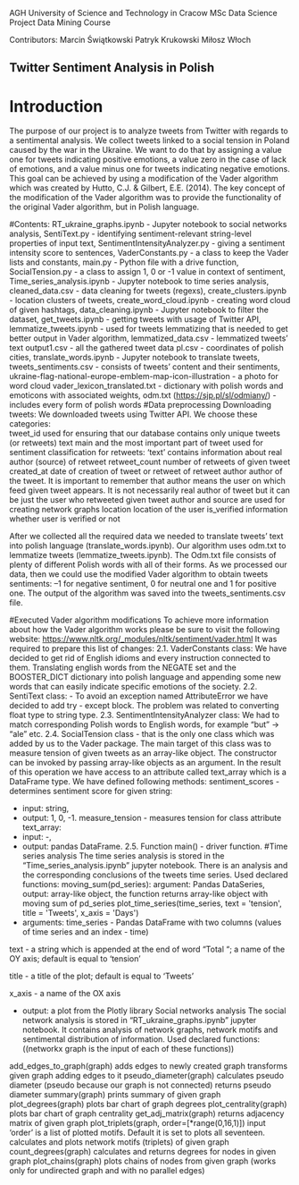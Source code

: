 AGH University of Science and Technology in Cracow
MSc Data Science Project
Data Mining Course

Contributors:
Marcin Świątkowski
Patryk Krukowski
Miłosz Włoch

## Twitter Sentiment Analysis in Polish 
# Introduction
The purpose of our project is to analyze tweets from Twitter with regards to a sentimental analysis. We collect tweets linked to a social tension in Poland caused by the war in the Ukraine. We want to do that by assigning a value one for tweets indicating positive emotions, a value zero in the case of lack of emotions, and a value minus one for tweets indicating negative emotions. This goal can be achieved by using a modification of the Vader algorithm which was created by Hutto, C.J. & Gilbert, E.E. (2014). The key concept of the modification of the Vader algorithm was to provide the functionality of the original Vader algorithm, but in Polish language.

#Contents:
RT_ukraine_graphs.ipynb - Jupyter notebook to social networks analysis,
SentiText.py - identifying sentiment-relevant string-level properties of input text,
SentimentIntensityAnalyzer.py - giving a sentiment intensity score to sentences,
VaderConstants.py - a class to keep the Vader lists and constants,
main.py - Python file with a drive function,
SocialTension.py - a class to assign 1, 0 or -1 value in context of sentiment,
Time_series_analysis.ipynb - Jupyter notebook to time series analysis,
cleaned_data.csv - data cleaning for tweets (regexs),
create_clusters.ipynb - location clusters of tweets,
create_word_cloud.ipynb - creating word cloud of given hashtags,
data_cleaning.ipynb - Jupyter notebook to filter the dataset,
get_tweets.ipynb - getting tweets with usage of Twitter API,
lemmatize_tweets.ipynb - used for tweets lemmatizing that is needed to get better output in Vader algorithm,
lemmatized_data.csv - lemmatized tweets’ text
output1.csv - all the gathered tweet data
pl.csv - coordinates of polish cities,
translate_words.ipynb - Jupyter notebook to translate tweets,
tweets_sentiments.csv - consists of tweets’ content and their sentiments,
ukraine-flag-national-europe-emblem-map-icon-illustration - a photo for word cloud
vader_lexicon_translated.txt - dictionary with polish words and emoticons with associated weights, 
odm.txt (https://sjp.pl/sl/odmiany/) - includes every form of polish words
#Data preprocessing
Downloading tweets:
We downloaded tweets using Twitter API. We choose these categories:  
tweet_id
used for ensuring that our database contains only unique tweets (or retweets)
text
main and the most important part of tweet
used for sentiment classification
for retweets: ‘text’ contains information about real author (source) of retweet
retweet_count
number of retweets of given tweet
created_at
date of creation of tweet or retweet of retweet
author
author of the tweet. It is important to remember that author means the user on which feed given tweet appears. It is not necessarily real author of tweet but it can be just the user who retweeted given tweet
author and source are used for creating network graphs
location
location of the user
is_verified
information whether user is verified or not

After we collected all the required data we needed to translate tweets’ text into polish language (translate_words.ipynb). Our algorithm uses odm.txt to lemmatize tweets (lemmatize_tweets.ipynb). The Odm.txt file consists of plenty of different Polish words with all of their forms. As we processed our data, then we could use the modified Vader algorithm to obtain tweets sentiments: –1 for negative sentiment, 0 for neutral one and 1 for positive one. The output of the algorithm was saved into the tweets_sentiments.csv file. 

#Executed Vader algorithm modifications
To achieve more information about how the Vader algorithm works please be sure to visit the following website: https://www.nltk.org/_modules/nltk/sentiment/vader.html
It was required to prepare this list of changes:
2.1. VaderConstants class:
We have decided to get rid of English idioms and every instruction connected to them.
Translating english words from the NEGATE set and the BOOSTER_DICT dictionary into polish language and appending some new words that can easily indicate specific emotions of the society.
2.2. SentiText class:
		-  To avoid an exception named AttributeError we have decided to add try - except block. The problem was related to converting float type to string type.
	2.3. SentimentIntensityAnalyzer class:
We had to match corresponding Polish words to English words, for example “but” -> “ale” etc.
	2.4. SocialTension class - that is the only one class which was added by us to the Vader package. The main target of this class was to measure tension of given tweets as an array-like object. The constructor can be invoked by passing array-like objects as an argument. In the result of this operation we have access to an attribute called text_array which is a DataFrame type. We have defined following methods:
sentiment_scores - determines sentiment score for given string:
-  input: string,
- output: 1, 0, -1.
measure_tension - measures tension for class attribute text_array:
-  input: -,
- output: pandas DataFrame.
	2.5. Function main() - driver function.
#Time series analysis
The time series analysis is stored in the  “Time_series_analysis.ipynb” jupyter notebook. There is an analysis and the corresponding conclusions of the tweets time series. Used declared functions:
moving_sum(pd_series):
argument: Pandas DataSeries,
output: array-like object, the function returns array-like object with moving sum of pd_series
plot_time_series(time_series, text = 'tension', title = 'Tweets', x_axis = 'Days')
- arguments: 
time_series - Pandas DataFrame with two columns (values of time series and an index - time)
 
text - a string which is appended at the end of  word “Total “; a name of the OY axis; default is equal to ‘tension’

title - a title of the plot; default is equal to ‘Tweets’

x_axis - a name of the OX axis
- output: a plot from the Plotly library
Social networks analysis
The social network analysis is stored in “RT_ukraine_graphs.ipynb” jupyter notebook. It contains analysis of network graphs, network motifs and sentimental distribution of information. Used declared functions:
((networkx graph is the input of each of these functions))

add_edges_to_graph(graph)
adds edges to newly created graph
transforms given graph adding edges to it
pseudo_diameter(graph)
calculates pseudo diameter (pseudo because our graph is not connected)
returns pseudo diameter
summary(graph)
prints summary of given graph
plot_degrees(graph)
plots bar chart of graph degrees
plot_centrality(graph)
plots bar chart of graph centrality
get_adj_matrix(graph)
returns adjacency matrix of given graph
plot_triplets(graph, order=[*range(0,16,1)])
input ‘order’ is a list of plotted motifs. Default it is set to plots all seventeen.
calculates and plots network motifs (triplets) of given graph
count_degrees(graph)
calculates and returns degrees for nodes in given graph
plot_chains(graph)
plots chains of nodes from given graph (works only for undirected graph and with no parallel edges)

